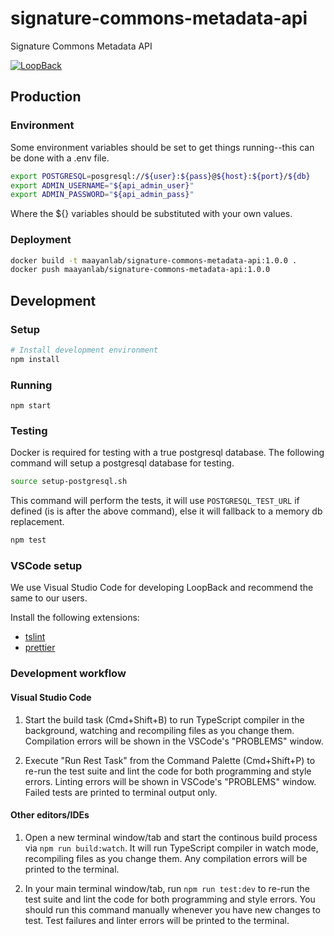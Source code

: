 # signature-commons-metadata-api
Signature Commons Metadata API

[![LoopBack](https://github.com/strongloop/loopback-next/raw/master/docs/site/imgs/branding/Powered-by-LoopBack-Badge-(blue)-@2x.png)](http://loopback.io/)

## Production

### Environment
Some environment variables should be set to get things running--this can be done with a .env file.

```bash
export POSTGRESQL=posgresql://${user}:${pass}@${host}:${port}/${db}
export ADMIN_USERNAME="${api_admin_user}"
export ADMIN_PASSWORD="${api_admin_pass}"
```

Where the ${} variables should be substituted with your own values.

### Deployment
```bash
docker build -t maayanlab/signature-commons-metadata-api:1.0.0 .
docker push maayanlab/signature-commons-metadata-api:1.0.0
```

## Development

### Setup
```bash
# Install development environment
npm install
```

### Running
```
npm start
```

### Testing
Docker is required for testing with a true postgresql database. The following
 command will setup a postgresql database for testing.
```bash
source setup-postgresql.sh
```

This command will perform the tests, it will use `POSTGRESQL_TEST_URL` if defined
 (is is after the above command), else it will fallback to a memory db replacement.
```bash
npm test
```

### VSCode setup

We use Visual Studio Code for developing LoopBack and recommend the same to our
users.

Install the following extensions:

 - [tslint](https://marketplace.visualstudio.com/items?itemName=eg2.tslint)
 - [prettier](https://marketplace.visualstudio.com/items?itemName=esbenp.prettier-vscode)

### Development workflow

#### Visual Studio Code

1. Start the build task (Cmd+Shift+B) to run TypeScript compiler in the
   background, watching and recompiling files as you change them. Compilation
   errors will be shown in the VSCode's "PROBLEMS" window.

2. Execute "Run Rest Task" from the Command Palette (Cmd+Shift+P) to re-run the
   test suite and lint the code for both programming and style errors. Linting
   errors will be shown in VSCode's "PROBLEMS" window. Failed tests are printed
   to terminal output only.

#### Other editors/IDEs

1. Open a new terminal window/tab and start the continous build process via
   `npm run build:watch`. It will run TypeScript compiler in watch mode,
   recompiling files as you change them. Any compilation errors will be printed
   to the terminal.

2. In your main terminal window/tab, run `npm run test:dev` to re-run the test
   suite and lint the code for both programming and style errors. You should run
   this command manually whenever you have new changes to test. Test failures
   and linter errors will be printed to the terminal.
